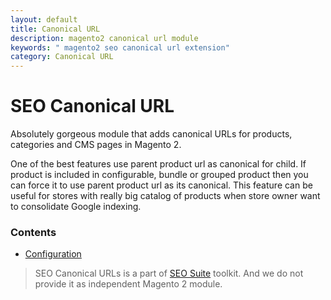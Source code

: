 ```yaml
---
layout: default
title: Canonical URL
description: magento2 canonical url module
keywords: " magento2 seo canonical url extension"
category: Canonical URL
---
```


# SEO Canonical URL

Absolutely gorgeous module that adds canonical URLs for products, categories and CMS pages in Magento 2.

One of the best features use parent product url as canonical for child. If product is included in configurable, bundle or grouped product then you can force it to use parent product url as its canonical. This feature can be useful for stores with really big catalog of products when store owner want to consolidate Google indexing.

### Contents

 -  [Configuration](configuration/)

> SEO Canonical URLs is a part of [SEO Suite](../seo-suite/) toolkit. And we do not provide it as independent Magento 2 module.
